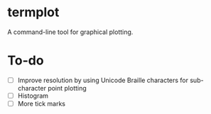 # termplot

A command-line tool for graphical plotting.

# To-do

- [ ] Improve resolution by using Unicode Braille characters for sub-character point plotting
- [ ] Histogram
- [ ] More tick marks
